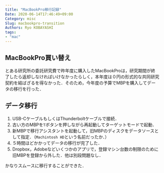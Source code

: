 ```yaml
---
title: "MacBookPro移行記録"
Date: 2020-06-14T17:46:49+09:00
Category: misc
Slug: macbookpro-transition
Authors: Ryo KOBAYASHI
tags: 
- "mac"
---
```


## MacBookPro買い替え

とある研究所の委託研究費で昨年度に購入したMacBookProは，研究期間が終了したら返却しなければいけなかったらしく，本年度は０円の形式的な共同研究契約を結ばざるを得なかった．そのため，今年度の予算でMBPを購入してデータの移行を行った．

## データ移行

1. USB-CケーブルもしくはThunderboltケーブルで接続．
2. 古い方のMBPを`T`ボタンを押しながら再起動してターゲットモードで起動．
3. 新MBPで移行アシスタントを起動して，旧MBPのディスクをデータソースとして指定．（`Machintosh HD`という名前だったか．）
4. ５時間ほどかかってデータの移行が完了した．
5. Dropbox，Adobeなどいくつかのアプリで，登録マシン台数の制限のために旧MBPを登録から外した．他は別段問題なし．

かなりスムースに移行することができた．

